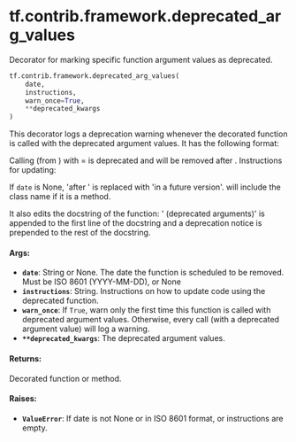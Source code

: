 <div itemscope itemtype="http://developers.google.com/ReferenceObject">
<meta itemprop="name" content="tf.contrib.framework.deprecated_arg_values" />
<meta itemprop="path" content="Stable" />
</div>

# tf.contrib.framework.deprecated_arg_values

Decorator for marking specific function argument values as deprecated.

``` python
tf.contrib.framework.deprecated_arg_values(
    date,
    instructions,
    warn_once=True,
    **deprecated_kwargs
)
```

<!-- Placeholder for "Used in" -->

This decorator logs a deprecation warning whenever the decorated function is
called with the deprecated argument values. It has the following format:

  Calling <function> (from <module>) with <arg>=<value> is deprecated and
  will be removed after <date>. Instructions for updating:
    <instructions>

If `date` is None, 'after <date>' is replaced with 'in a future version'.
<function> will include the class name if it is a method.

It also edits the docstring of the function: ' (deprecated arguments)' is
appended to the first line of the docstring and a deprecation notice is
prepended to the rest of the docstring.

#### Args:


* <b>`date`</b>: String or None. The date the function is scheduled to be removed.
  Must be ISO 8601 (YYYY-MM-DD), or None
* <b>`instructions`</b>: String. Instructions on how to update code using the
  deprecated function.
* <b>`warn_once`</b>: If `True`, warn only the first time this function is called with
  deprecated argument values. Otherwise, every call (with a deprecated
  argument value) will log a warning.
* <b>`**deprecated_kwargs`</b>: The deprecated argument values.


#### Returns:

Decorated function or method.



#### Raises:


* <b>`ValueError`</b>: If date is not None or in ISO 8601 format, or instructions are
  empty.